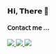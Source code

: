 
### 𝗛𝗶, 𝗧𝗵𝗲𝗿𝗲 👋
#### 𝖢𝗈𝗇𝗍𝖺𝖼𝗍 𝗆𝖾 ...
<a href="https://bit.ly/KyhNotion">
    <img src="https://img.shields.io/badge/Notion-000000.svg?&logo=notion&logoColor=white&alt=notion&link=https://bit.ly/KyhNotion"/>
</a>
<a href="mailto:kimyeonhui03@gmail.com">
    <img src="https://img.shields.io/badge/Gmail-d14836?&logo=Gmail&logoColor=white&link=mailto:kimyeonhui03@gmail.com"/>
</a>
<a href="https://mylittletechdiary.tistory.com/">
    <img src="https://img.shields.io/badge/-Tech%20Blog-208c20?&&link=https://mylittletechdiary.tistory.com/"/>
</a>
